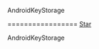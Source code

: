 AndroidKeyStorage

=================
<a href="/kulik/AndroidKeyStorage/star" class="minibutton js-toggler-target star-button unstarred upwards" title="Star this repo" data-remote="true" data-method="post" rel="nofollow">
      <span class="mini-icon mini-icon-star"></span>
        <span class="text">Star</span>
      </a>
      
      
AndroidKeyStorage

